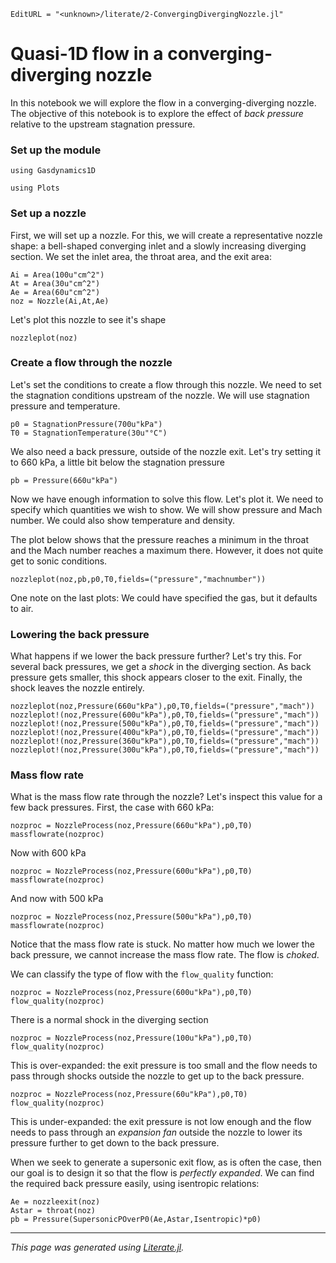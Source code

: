 ```@meta
EditURL = "<unknown>/literate/2-ConvergingDivergingNozzle.jl"
```

# Quasi-1D flow in a converging-diverging nozzle
In this notebook we will explore the flow in a converging-diverging nozzle.
The objective of this notebook is to explore the effect of *back pressure*
relative to the upstream stagnation pressure.

### Set up the module

```@example 2-ConvergingDivergingNozzle
using Gasdynamics1D
```

```@example 2-ConvergingDivergingNozzle
using Plots
```

### Set up a nozzle
First, we will set up a nozzle. For this, we will create a representative
nozzle shape: a bell-shaped converging inlet and a slowly increasing diverging
section. We set the inlet area, the throat area, and the exit area:

```@example 2-ConvergingDivergingNozzle
Ai = Area(100u"cm^2")
At = Area(30u"cm^2")
Ae = Area(60u"cm^2")
noz = Nozzle(Ai,At,Ae)
```

Let's plot this nozzle to see it's shape

```@example 2-ConvergingDivergingNozzle
nozzleplot(noz)
```

### Create a flow through the nozzle
Let's set the conditions to create a flow through this nozzle. We need
to set the stagnation conditions upstream of the nozzle. We will use stagnation
pressure and temperature.

```@example 2-ConvergingDivergingNozzle
p0 = StagnationPressure(700u"kPa")
T0 = StagnationTemperature(30u"°C")
```

We also need a back pressure, outside of the nozzle exit. Let's try setting it
to 660 kPa, a little bit below the stagnation pressure

```@example 2-ConvergingDivergingNozzle
pb = Pressure(660u"kPa")
```

Now we have enough information to solve this flow. Let's plot it. We
need to specify which quantities we wish to show. We will show pressure
and Mach number. We could also show temperature and density.

The plot below shows that the pressure reaches a minimum in the throat
and the Mach number reaches a maximum there. However, it does not quite
get to sonic conditions.

```@example 2-ConvergingDivergingNozzle
nozzleplot(noz,pb,p0,T0,fields=("pressure","machnumber"))
```

One note on the last plots: We could have specified the gas, but it defaults to air.

### Lowering the back pressure
What happens if we lower the back pressure further? Let's try this.
For several back pressures, we get a *shock* in the diverging section.
As back pressure gets smaller, this shock appears closer to the exit.
Finally, the shock leaves the nozzle entirely.

```@example 2-ConvergingDivergingNozzle
nozzleplot(noz,Pressure(660u"kPa"),p0,T0,fields=("pressure","mach"))
nozzleplot!(noz,Pressure(600u"kPa"),p0,T0,fields=("pressure","mach"))
nozzleplot!(noz,Pressure(500u"kPa"),p0,T0,fields=("pressure","mach"))
nozzleplot!(noz,Pressure(400u"kPa"),p0,T0,fields=("pressure","mach"))
nozzleplot!(noz,Pressure(360u"kPa"),p0,T0,fields=("pressure","mach"))
nozzleplot!(noz,Pressure(300u"kPa"),p0,T0,fields=("pressure","mach"))
```

### Mass flow rate
What is the mass flow rate through the nozzle? Let's inspect this value
for a few back pressures. First, the case with 660 kPa:

```@example 2-ConvergingDivergingNozzle
nozproc = NozzleProcess(noz,Pressure(660u"kPa"),p0,T0)
massflowrate(nozproc)
```

Now with 600 kPa

```@example 2-ConvergingDivergingNozzle
nozproc = NozzleProcess(noz,Pressure(600u"kPa"),p0,T0)
massflowrate(nozproc)
```

And now with 500 kPa

```@example 2-ConvergingDivergingNozzle
nozproc = NozzleProcess(noz,Pressure(500u"kPa"),p0,T0)
massflowrate(nozproc)
```

Notice that the mass flow rate is stuck. No matter how much we
lower the back pressure, we cannot increase the mass flow rate.
The flow is *choked*.

We can classify the type of flow with the `flow_quality` function:

```@example 2-ConvergingDivergingNozzle
nozproc = NozzleProcess(noz,Pressure(600u"kPa"),p0,T0)
flow_quality(nozproc)
```

There is a normal shock in the diverging section

```@example 2-ConvergingDivergingNozzle
nozproc = NozzleProcess(noz,Pressure(100u"kPa"),p0,T0)
flow_quality(nozproc)
```

This is over-expanded: the exit pressure is too small and the flow needs to pass
through shocks outside the nozzle to get up to the back pressure.

```@example 2-ConvergingDivergingNozzle
nozproc = NozzleProcess(noz,Pressure(60u"kPa"),p0,T0)
flow_quality(nozproc)
```

This is under-expanded: the exit pressure is not low enough and the flow needs
to pass through an *expansion fan* outside the nozzle to lower its pressure
further to get down to the back pressure.

When we seek to generate a supersonic exit flow, as is often the case,
then our goal is to design it so that the flow is *perfectly expanded*.
We can find the required back pressure easily, using isentropic relations:

```@example 2-ConvergingDivergingNozzle
Ae = nozzleexit(noz)
Astar = throat(noz)
pb = Pressure(SupersonicPOverP0(Ae,Astar,Isentropic)*p0)
```

---

*This page was generated using [Literate.jl](https://github.com/fredrikekre/Literate.jl).*

